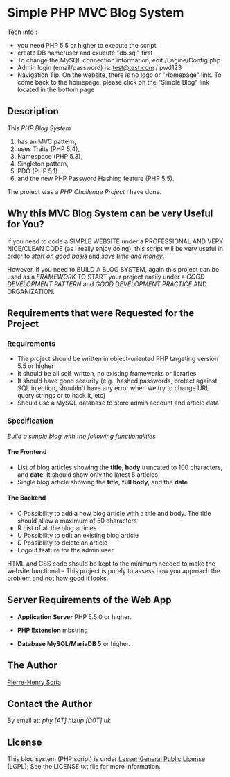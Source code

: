 # Simple PHP MVC Blog System 
Tech info :
- you need PHP 5.5 or higher to execute the script
- create DB name/user and exucute "db.sql" first
- To change the MySQL connection information, edit /Engine/Config.php
- Admin login (email/password) is: test@test.com / pwd123
- Navigation Tip. On the website, there is no logo or "Homepage" link. To come back to the homepage, please click on the "Simple Blog" link located in the bottom page

## Description

This *PHP Blog System* 
1. has an MVC pattern,     
2. uses Traits (PHP 5.4),    
3. Namespace (PHP 5.3),       
4. Singleton pattern,    
5. PDO (PHP 5.1)      
6. and the new PHP Password Hashing feature (PHP 5.5).

The project was a *PHP Challenge Project* I have done.


## Why this MVC Blog System can be very Useful for You?

If you need to code a SIMPLE WEBSITE under a PROFESSIONAL AND VERY NICE/CLEAN CODE (as I really enjoy doing), this script will be very useful in order to *start on good basis* and *save time and money*.

However, if you need to BUILD A BLOG SYSTEM, again this project can be used as a *FRAMEWORK* TO START your project easily under a *GOOD DEVELOPMENT PATTERN* and *GOOD DEVELOPMENT PRACTICE* AND ORGANIZATION.


## Requirements that were Requested for the Project

### Requirements

* The project should be written in object-oriented PHP targeting version 5.5 or higher
* It should be all self-written, no existing frameworks or libraries
* It should have good security (e.g., hashed passwords, protect against SQL injection, shouldn't have any error when we try to change URL query strings or to hack it, etc)
* Should use a MySQL database to store admin account and article data

### Specification

*Build a simple blog with the following functionalities*

#### The Frontend

* List of blog articles showing the **title**, **body** truncated to 100 characters, and **date**. It should show only the latest 5 articles
* Single blog article showing the **title**, **full body**, and the **date**

#### The Backend

* C Possibility to add a new blog article with a title and body. The title should allow a maximum of 50 characters
* R List of all the blog articles
* U Possibility to edit an existing blog article
* D Possibility to delete an article
* Logout feature for the admin user

HTML and CSS code should be kept to the minimum needed to make the website functional – This project is purely to assess how you approach the problem and not how good it looks.


## Server Requirements of the Web App

* **Application Server** PHP 5.5.0 or higher.

* **PHP Extension** mbstring

* **Database MySQL/MariaDB 5** or higher.


## The Author

[Pierre-Henry Soria](http://ph7.me)


## Contact the Author

By email at: *phy [AT] hizup [D0T] uk*


## License

This blog system (PHP script) is under [Lesser General Public License](http://www.gnu.org/copyleft/lesser.html) (LGPL); See the LICENSE.txt file for more information.
